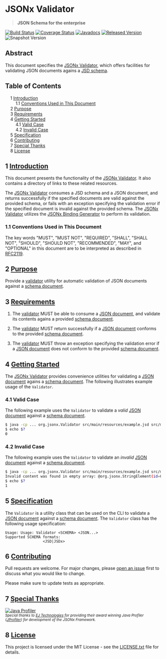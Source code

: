# JSONx Validator

> **JSON Schema for the enterprise**

[![Build Status](https://github.com/jsonx-org/java/actions/workflows/build.yml/badge.svg)](https://github.com/jsonx-org/java/actions/workflows/build.yml)
[![Coverage Status](https://coveralls.io/repos/github/jsonx-org/java/badge.svg)](https://coveralls.io/github/jsonx-org/java)
[![Javadocs](https://www.javadoc.io/badge/org.jsonx/validator.svg)](https://www.javadoc.io/doc/org.jsonx/validator)
[![Released Version](https://img.shields.io/maven-central/v/org.jsonx/validator.svg)](https://mvnrepository.com/artifact/org.jsonx/validator)
![Snapshot Version](https://img.shields.io/nexus/s/org.jsonx/validator?label=maven-snapshot&server=https%3A%2F%2Foss.sonatype.org)

## Abstract

This document specifies the <ins>JSONx Validator</ins>, which offers facilities for validating JSON documents agains a [JSD schema][schema].

## Table of Contents

<samp>&nbsp;&nbsp;</samp>1 [<ins>Introduction</ins>](#1-introduction)<br>
<samp>&nbsp;&nbsp;&nbsp;&nbsp;</samp>1.1 [Conventions Used in This Document](#11-conventions-used-in-this-document)<br>
<samp>&nbsp;&nbsp;</samp>2 [<ins>Purpose</ins>](#2-purpose)<br>
<samp>&nbsp;&nbsp;</samp>3 [<ins>Requirements</ins>](#3-requirements)<br>
<samp>&nbsp;&nbsp;</samp>4 [<ins>Getting Started</ins>](#4-getting-started)<br>
<samp>&nbsp;&nbsp;&nbsp;&nbsp;</samp>4.1 [Valid Case](#41-valid-case)<br>
<samp>&nbsp;&nbsp;&nbsp;&nbsp;</samp>4.2 [Invalid Case](#42-invalid-case)<br>
<samp>&nbsp;&nbsp;</samp>5 [<ins>Specification</ins>](#5-specification)<br>
<samp>&nbsp;&nbsp;</samp>6 [<ins>Contributing</ins>](#6-contributing)<br>
<samp>&nbsp;&nbsp;</samp>7 [<ins>Special Thanks</ins>](#7-special-thanks)<br>
<samp>&nbsp;&nbsp;</samp>8 [<ins>License</ins>](#8-license)

## <b>1</b> <ins>Introduction</ins>

This document presents the functionality of the <ins>JSONx Validator</ins>. It also contains a directory of links to these related resources.

The <ins>JSONx Validator</ins> consumes a JSD schema and a JSON document, and returns successfully if the specified documents are valid against the provided schema, or fails with an exception specifying the validation error if the specified document is invalid against the provided schema. The <ins>JSONx Validator</ins> utilizes the <ins>JSONx Binding Generator</ins> to perform its validation.

### <b>1.1</b> Conventions Used in This Document

The key words "MUST", "MUST NOT", "REQUIRED", "SHALL", "SHALL NOT", "SHOULD", "SHOULD NOT", "RECOMMENDED", "MAY", and "OPTIONAL" in this document are to be interpreted as described in [RFC2119](https://www.ietf.org/rfc/rfc2119.txt).

## <b>2</b> <ins>Purpose</ins>

Provide a <ins>validator</ins> utility for automatic validation of JSON documents against a <ins>schema document</ins>.

## <b>3</b> <ins>Requirements</ins>

1. The <ins>validator</ins> MUST be able to consume a <ins>JSON document</ins>, and validate its contents agains a provided <ins>schema document</ins>.

1. The <ins>validator</ins> MUST return successfully if a <ins>JSON document</ins> conforms to the provided <ins>schema document</ins>.

1. The <ins>validator</ins> MUST throw an exception specifying the validation error if a <ins>JSON document</ins> does not conform to the provided <ins>schema document</ins>.

## <b>4</b> <ins>Getting Started</ins>

The <ins>JSONx Validator</ins> provides convenience utilities for validating a <ins>JSON document</ins> agains a <ins>schema document</ins>. The following illustrates example usage of the `Validator`.

### <b>4.1</b> Valid Case

The following example uses the `Validator` to validate a <i>valid</i> <ins>JSON document</ins> against a <ins>schema document</ins>.

```bash
$ java -cp ... org.jsonx.Validator src/main/resources/example.jsd src/main/resources/valid.json
$ echo $?
0
```

### <b>4.2</b> Invalid Case

The following example uses the `Validator` to validate an <i>invalid</i> <ins>JSON document</ins> against a <ins>schema document</ins>.

```bash
$ java -cp ... org.jsonx.Validator src/main/resources/example.jsd src/main/resources/invalid.json
Invalid content was found in empty array: @org.jsonx.StringElement(id=0, pattern="[0-9a-f]{8}-[0-9a-f]{4}-[0-9a-f]{4}-[0-9a-f]{4}-[0-9a-f]{12}"): Content is not complete
$ echo $?
1
```

## <b>5</b> <ins>Specification</ins>

The `Validator` is a utility class that can be used on the CLI to validate a <ins>JSON document</ins> against a <ins>schema document</ins>. The `Validator` class has the following usage specification:

```
Usage: Usage: Validator <SCHEMA> <JSON...>
Supported SCHEMA formats:
                 <JSD|JSDx>
```

## <b>6</b> <ins>Contributing</ins>

Pull requests are welcome. For major changes, please [open an issue](../../../issues) first to discuss what you would like to change.

Please make sure to update tests as appropriate.

## <b>7</b> <ins>Special Thanks</ins>

[![Java Profiler](https://www.ej-technologies.com/images/product_banners/jprofiler_small.png)](https://www.ej-technologies.com/products/jprofiler/overview.html)
<br><sub>_Special thanks to [EJ Technologies](https://www.ej-technologies.com/) for providing their award winning Java Profiler ([JProfiler](https://www.ej-technologies.com/products/jprofiler/overview.html)) for development of the JSONx Framework._</sub>

## <b>8</b> <ins>License</ins>

This project is licensed under the MIT License - see the [LICENSE.txt](LICENSE.txt) file for details.

[schema]: ../../../../schema/